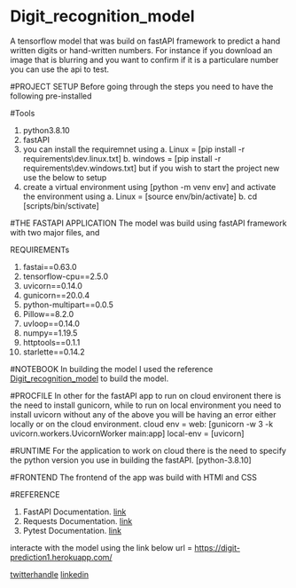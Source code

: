 # Digit_recognition_model
A tensorflow model that was build on fastAPI framework to predict a hand written digits or hand-written numbers. For instance if you download an image that is blurring and you want to confirm if it is a particulare number you can use the api to test.

#PROJECT SETUP
Before going through the steps you need to have the following pre-installed

#Tools
1. python3.8.10
2. fastAPI
3. you can install the requiremnet using 
     a. Linux = [pip install -r requirements\dev.linux.txt]
     b. windows = [pip install -r requirements\dev.windows.txt]
   but if you wish to start the project new use the below to setup
4. create a virtual environment using [python -m venv env] and activate the environment using 
    a. Linux = [source env/bin/activate]
    b. cd [scripts/bin/sctivate]
 
#THE FASTAPI APPLICATION
The model was build using fastAPI framework with two major files, [](main.py) and [](component.py)

REQUIREMENTs
1. fastai==0.63.0
2. tensorflow-cpu==2.5.0
3. uvicorn==0.14.0
4. gunicorn==20.0.4
5. python-multipart==0.0.5
6. Pillow==8.2.0
7. uvloop==0.14.0
8. numpy==1.19.5
9. httptools==0.1.1
10. starlette==0.14.2

#NOTEBOOK
In building the model I used the reference [Digit_recognition_model](https://github.com/cisco00/Digit_recognition_model/blob/master/digit-prediction-model.ipynb) to build the model.

#PROCFILE
In other for the fastAPI app to run on cloud environent there is the need to install gunicorn, while to run on local environment you need to install uvicorn without any of the above you will be having an error either locally or on the cloud environment.
cloud env = web: [gunicorn -w 3 -k uvicorn.workers.UvicornWorker main:app]
local-env = [uvicorn]

#RUNTIME
For the application to work on cloud there is the need to specify the python version you use in building the fastAPI.
[python-3.8.10]

#FRONTEND
The frontend of the app was build with HTMl and CSS

#REFERENCE
 1. FastAPI Documentation. [link](https://fastapi.tiangolo.com/)
 2. Requests Documentation. [link](https://docs.python-requests.org/en/master/)
 3. Pytest Documentation. [link](https://docs.pytest.org/en/stable/contents.html)

interacte with the model using the link below
url = https://digit-prediction1.herokuapp.com/

[twitterhandle](https://twitter.com/ikwufrancis)
[linkedin](https://www.linkedin.com/in/idoko-ikwu-633b6134/)


